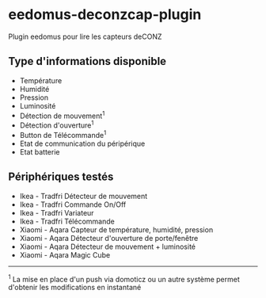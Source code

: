 # eedomus-deconzcap-plugin

Plugin eedomus pour lire les capteurs deCONZ

## Type d'informations disponible

* Température
* Humidité
* Pression
* Luminosité
* Détection de mouvement<sup>1</sup>
* Détection d'ouverture<sup>1</sup>
* Button de Télécommande<sup>1</sup>
* Etat de communication du péripérique
* Etat batterie


## Périphériques testés 

* Ikea - Tradfri Détecteur de mouvement
* Ikea - Tradfri Commande On/Off
* Ikea - Tradfri Variateur
* Ikea - Tradfri Télécommande
* Xiaomi - Aqara Capteur de température, humidité, pression
* Xiaomi - Aqara Détecteur d'ouverture de porte/fenêtre
* Xiaomi - Aqara Détecteur de mouvement + luminosité
* Xiaomi - Aqara Magic Cube

***
<sup>1</sup> La mise en place d'un push via domoticz ou un autre système permet d'obtenir les modifications en instantané

